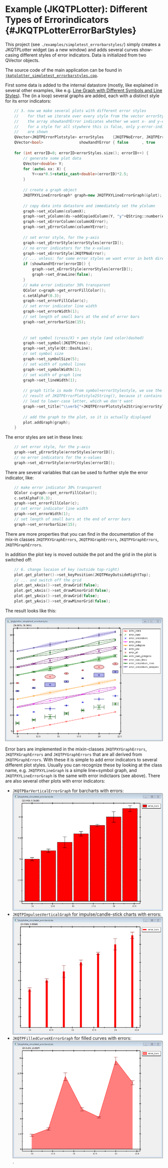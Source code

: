 # Example (JKQTPLotter): Different Types of Errorindicators {#JKQTPLotterErrorBarStyles}
This project (see `./examples/simpletest_errorbarstyles/`) simply creates a JKQTPLotter widget (as a new window) and adds several curves show-casing different styles of error indicators. Data is initialized from two QVector<double> objects.

The source code of the main application can be found in  [`jkqtplotter_simpletest_errorbarstyles.cpp`](../simpletest_errorbarstyles/jkqtplotter_simpletest_errorbarstyles.cpp). 

First some data is added to the internal datastore (mostly, like explained in several other examples, like e.g. [Line Graph with Different Symbols and Line Styles](../simpletest_symbols_and_styles)). The (in a loop) several graphs are added, each with a distinct style for its error indicators:

```.cpp
    // 3. now we make several plots with different error styles
    //    for that we iterate over every style from the vector errorStyles
    //    the array showXandYError indicates whether we want x- and y-error
    //    for a style for all stywhere this is false, only y-error-indicators
    //    are shown
	QVector<JKQTPErrorPlotstyle> errorStyles    {JKQTPNoError, JKQTPErrorBars, JKQTPErrorSimpleBars, JKQTPErrorLines, JKQTPErrorPolygons, JKQTPErrorBoxes, JKQTPErrorEllipses, JKQTPErrorBarsPolygons, JKQTPErrorBarsLines, JKQTPErrorSimpleBarsLines, JKQTPErrorSimpleBarsPolygons };
    QVector<bool>                showXandYError { false      , true          , true                , false          , false             , true           , true              , false                 , false              , false                    , false                        };

    for (int errorID=0; errorID<errorStyles.size(); errorID++) {
        // generate some plot data
        QVector<double> Y;
        for (auto& xx: X) {
            Y<<xx*0.5+static_cast<double>(errorID)*2.5;
        }

		// create a graph object
        JKQTPXYLineErrorGraph* graph=new JKQTPXYLineErrorGraph(&plot);

        // copy data into datastore and immediately set the yColumn
        graph->set_xColumn(columnX);
        graph->set_yColumn(ds->addCopiedColumn(Y, "y"+QString::number(errorID)));
        graph->set_xErrorColumn(columnXError);
        graph->set_yErrorColumn(columnYError);

        // set error style, for the y-axis
        graph->set_yErrorStyle(errorStyles[errorID]);
        // no error indicators for the x-values
        graph->set_xErrorStyle(JKQTPNoError);
        // ... unless: for some error styles we want error in both directions
        if (showXandYError[errorID]) {
            graph->set_xErrorStyle(errorStyles[errorID]);
            graph->set_drawLine(false);
        }
        // make error indicator 30% transparent
        QColor c=graph->get_errorFillColor();
        c.setAlphaF(0.3);
        graph->set_errorFillColor(c);
        // set error indicator line width
        graph->set_errorWidth(1);
        // set length of small bars at the end of error bars
        graph->set_errorbarSize(15);


        // set symbol (cross/X) + pen style (and color)dashed)
        graph->set_symbol(JKQTPCross);
        graph->set_style(Qt::DashLine);
        // set symbol size
        graph->set_symbolSize(5);
        // set width of symbol lines
        graph->set_symbolWidth(1);
        // set width of graph line
        graph->set_lineWidth(1);

        // graph title is made from symbol+errorStylestyle, we use the LaTeX instruction \verb around the
        // result of JKQTPErrorPlotstyle2String(), because it contains underscores that would otherwise
        // lead to lower-case letter, which we don't want
        graph->set_title("\\verb{"+JKQTPErrorPlotstyle2String(errorStyles[errorID])+"}");

        // add the graph to the plot, so it is actually displayed
        plot.addGraph(graph);
    }
```

The error styles are set in these lines:
```.cpp
	// set error style, for the y-axis
	graph->set_yErrorStyle(errorStyles[errorID]);
	// no error indicators for the x-values
	graph->set_xErrorStyle(errorStyles[errorID]);
```

There are several variables that can be used to further style the error indicator, like:
```.cpp
	// make error indicator 30% transparent
	QColor c=graph->get_errorFillColor();
	c.setAlphaF(0.3);
	graph->set_errorFillColor(c);
	// set error indicator line width
	graph->set_errorWidth(1);
	// set length of small bars at the end of error bars
	graph->set_errorbarSize(15);
```

There are more properties that you can find in the documentation of the mix-in classes `JKQTPXYGraphErrors`, `JKQTPXGraphErrors`, `JKQTPYGraphErrors`, `JKQTPGraphErrors`.

In addition the plot key is moved outside the pot and the grid in the plot is switched off:
```.cpp
    // 6. change locaion of key (outside top-right)
    plot.get_plotter()->set_keyPosition(JKQTPKeyOutsideRightTop);
    // ... and switch off the grid
    plot.get_xAxis()->set_drawGrid(false);
    plot.get_xAxis()->set_drawMinorGrid(false);
    plot.get_yAxis()->set_drawGrid(false);
    plot.get_yAxis()->set_drawMinorGrid(false);
```

The result looks like this:

![jkqtplotter_simpletest_errorbarstyles](../../screenshots/jkqtplotter_simpletest_errorbarstyles.png)

Error bars are implemented in the mixin-classes `JKQTPXYGraphErrors`, `JKQTPXGraphErrors` and `JKQTPYGraphErrors` that are all derived from `JKQTPGraphErrors`. With these it is simple to add error indicators to several different plot styles. Usually you can recognize these by looking at the class name, e.g. `JKQTPXYLineGraph` is a simple line+symbol graph, and `JKQTPXYLineErrorGraph` is the same with error indictaors (see above). There are also several other plots with error indicators:
  - `JKQTPBarVerticalErrorGraph` for barcharts with errors:<br>![](../../screenshots/jkqtplotter_simpletest_errorbarstyles_barcharts.png)
  - `JKQTPImpulsesVerticalGraph` for impulse/candle-stick charts with errors:<br>![](../../screenshots/jkqtplotter_simpletest_errorbarstyles_impulses.png)
  - `JKQTPFilledCurveXErrorGraph` for filled curves with errors:<br>![](../../screenshots/jkqtplotter_simpletest_errorbarstyles_filledcurves.png)
.


